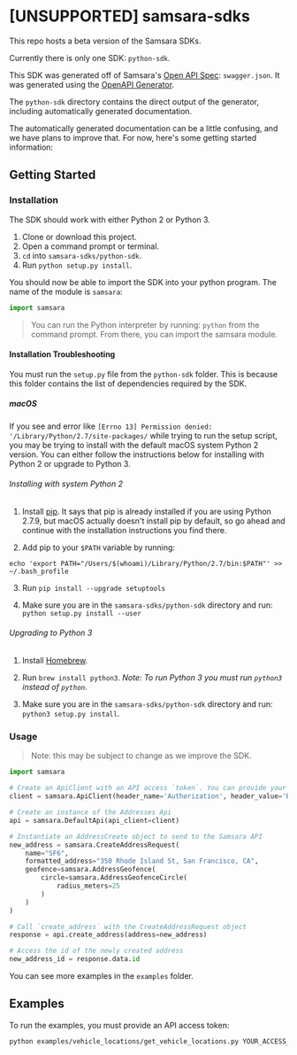 # [UNSUPPORTED] samsara-sdks

This repo hosts a beta version of the Samsara SDKs.

Currently there is only one SDK: `python-sdk`.

This SDK was generated off of Samsara's [Open API Spec](https://github.com/samsarahq/api-docs): `swagger.json`.
It was generated using the [OpenAPI Generator](https://openapi-generator.tech).

The `python-sdk` directory contains the direct output of the generator, including automatically generated documentation.

The automatically generated documentation can be a little confusing, and we have plans to improve that. For now, here's some getting started information:

## Getting Started

### Installation

The SDK should work with either Python 2 or Python 3.

1. Clone or download this project.
2. Open a command prompt or terminal.
3. `cd` into `samsara-sdks/python-sdk`.
4. Run `python setup.py install`.

You should now be able to import the SDK into your python program. The name of the module is `samsara`:

```python
import samsara
```

> You can run the Python interpreter by running: `python` from the command prompt. From there, you can import the samsara module.

#### Installation Troubleshooting

You must run the `setup.py` file from the `python-sdk` folder. This is because this folder contains the list of dependencies required by the SDK.

##### macOS

If you see and error like `[Errno 13] Permission denied: '/Library/Python/2.7/site-packages/` while trying to run the setup script, you may be trying to install with the default macOS system Python 2 version. You can either follow the instructions below for installing with Python 2 or upgrade to Python 3.

###### Installing with system Python 2

1. Install [pip](https://pip.pypa.io/en/stable/installing/). It says that pip is already installed if you are using     Python 2.7.9, but macOS actually doesn't install pip by default, so go ahead and continue with the installation instructions you find there.

2. Add pip to your `$PATH` variable by running:
```
echo 'export PATH="/Users/$(whoami)/Library/Python/2.7/bin:$PATH"' >> ~/.bash_profile
```

3. Run `pip install --upgrade setuptools`

4. Make sure you are in the `samsara-sdks/python-sdk` directory and run: `python setup.py install --user`

###### Upgrading to Python 3

1. Install [Homebrew](https://brew.sh/).

2. Run `brew install python3`. *Note: To run Python 3 you must run `python3` instead of `python`.*

3. Make sure you are in the `samsara-sdks/python-sdk` directory and run: `python3 setup.py install`.

### Usage

> Note: this may be subject to change as we improve the SDK.

```python
import samsara

# Create an ApiClient with an API access `token`. You can provide your access token to the variable `token` below.
client = samsara.ApiClient(header_name='Authorization', header_value='Bearer {token}'.format(token=token))

# Create an instance of the Addresses Api
api = samsara.DefaultApi(api_client=client)

# Instantiate an AddressCreate object to send to the Samsara API
new_address = samsara.CreateAddressRequest(
    name="SF6",
    formatted_address="350 Rhode Island St, San Francisco, CA",
    geofence=samsara.AddressGeofence(
        circle=samsara.AddressGeofenceCircle(
            radius_meters=25
        )
    )
)

# Call `create_address` with the CreateAddressRequest object
response = api.create_address(address=new_address)

# Access the id of the newly created address
new_address_id = response.data.id
```

You can see more examples in the `examples` folder.

## Examples

To run the examples, you must provide an API access token:

```sh
python examples/vehicle_locations/get_vehicle_locations.py YOUR_ACCESS_TOKEN
```
